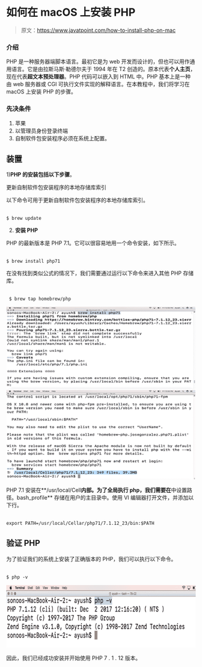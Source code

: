 # 如何在 macOS 上安装 PHP

> 原文：<https://www.javatpoint.com/how-to-install-php-on-mac>

### 介绍

PHP 是一种服务器端脚本语言。最初它是为 web 开发而设计的，但也可以用作通用语言。它是由拉斯马斯·勒德尔夫于 1994 年在 T2 创造的。原本代表**个人主页**，现在代表**超文本预处理器**。PHP 代码可以嵌入到 HTML 中。PHP 基本上是一种由 web 服务器或 CGI 可执行文件实现的解释语言。在本教程中，我们将学习在 macOS 上安装 PHP 的步骤。

### 先决条件

1.  苹果
2.  以管理员身份登录终端
3.  自制软件包安装程序必须在系统上配置。

## 装置

1)**PHP 的安装包括以下步骤**。

更新自制软件包安装程序的本地存储库索引

以下命令可用于更新自制软件包安装程序的本地存储库索引。

```

$ brew update 

```

2) **安装 PHP**

PHP 的最新版本是 PHP 7.1。它可以很容易地用一个命令安装，如下所示。

```

$ brew install php71

```

在没有找到类似公式的情况下，我们需要通过运行以下命令来进入其他 PHP 存储库。

```

 $ brew tap homebrew/php 

```

![How to Install Php in Macos](img/d5689e0d283db3f8f880c351c32992d3.png)
![How to Install Php in Macos1](img/003b52a79ccc9e7555f237546e6aa9e3.png)

PHP 7.1 安装在**/usr/local/Cell**内部。为了全局执行 php，我们需要在**中设置路径。bash_profile** 存储在用户的主目录中。使用 VI 编辑器打开文件，并添加以下行。

```

export PATH=/usr/local/Cellar/php71/7.1.12_23/bin:$PATH

```

## 验证 PHP

为了验证我们的系统上安装了正确版本的 PHP，我们可以执行以下命令。

```

$ php -v

```

![How to Install Php in Macos2](img/8a7dd0a1293c7ddde635d37687b4c921.png)

因此，我们已经成功安装并开始使用 PHP 7 . 1 . 12 版本。